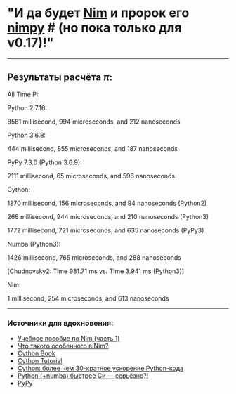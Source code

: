 # "И да будет [Nim](https://nim-lang.org/docs/manual.html) и пророк его [nimpy](https://github.com/yglukhov/nimpy) # (но пока только для v0.17)!"

***

## Результаты расчёта $\pi$:

All Time Pi:


Python 2.7.16:

8581 millisecond, 994 microseconds, and 212 nanoseconds

Python 3.6.8:

444 millisecond, 855 microseconds, and 187 nanoseconds

PyPy 7.3.0 (Python 3.6.9):

2111 millisecond, 65 microseconds, and 596 nanoseconds

Cython:

1870 millisecond, 156 microseconds, and 94 nanoseconds (Python2)

268 millisecond, 944 microseconds, and 210 nanoseconds (Python3)

1772 millisecond, 721 microseconds, and 635 nanoseconds (PyPy3)

Numba (Python3):

1426 millisecond, 765 microseconds, and 288 nanoseconds

[Chudnovsky2: Time 981.71 ms vs. Time 3.941 ms (Python3)]

Nim:

1 millisecond, 254 microseconds, and 613 nanoseconds

***

### Источники для вдохновения:
* [Учебное пособие по Nim (часть 1)](https://habr.com/ru/post/271197/)
* [Что такого особенного в Nim?](https://habr.com/ru/post/258119/)
* [Cython Book](http://www.jyguagua.com/wp-content/uploads/2017/03/OReilly.Cython-A-Guide-for-Python-Programmers.pdf)
* [Cython Tutorial](http://docs.cython.org/en/latest/src/tutorial/cython_tutorial.html)
* [Cython: более чем 30-кратное ускорение Python-кода](https://habr.com/ru/company/ruvds/blog/462487/)
* [Python (+numba) быстрее Си — серьёзно?!](https://habr.com/ru/post/484136/)
* [PyPy](https://www.pypy.org/download.html)


